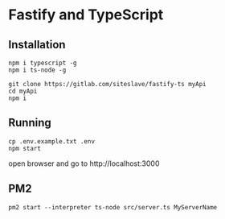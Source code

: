 # Fastify and TypeScript

## Installation

```
npm i typescript -g
npm i ts-node -g
```

```
git clone https://gitlab.com/siteslave/fastify-ts myApi
cd myApi
npm i
```

## Running

```
cp .env.example.txt .env
npm start
```

open browser and go to http://localhost:3000

## PM2

```
pm2 start --interpreter ts-node src/server.ts MyServerName
```
